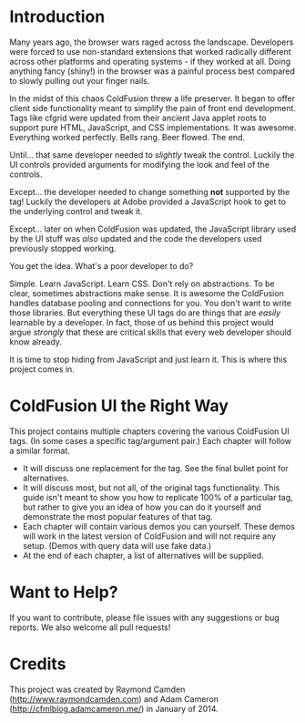Introduction
===

Many years ago, the browser wars raged across the landscape. Developers were forced to use non-standard extensions that worked radically different across other platforms and operating systems - if they worked at all. Doing anything fancy (shiny!) in the browser was a painful process best compared to slowly pulling out your finger nails. 

In the midst of this chaos ColdFusion threw a life preserver. It began to offer client side functionality meant to simplify the pain of front end development. Tags like cfgrid were updated from their ancient Java applet roots to support pure HTML, JavaScript, and CSS implementations. It was awesome. Everything worked perfectly. Bells rang. Beer flowed. The end.

Until... that same developer needed to *slightly* tweak the control. Luckily the UI controls provided arguments for modifying the look and feel of the controls.

Except... the developer needed to change something **not** supported by the tag! Luckily the developers at Adobe provided a JavaScript hook to get to the underlying control and tweak it.

Except... later on when ColdFusion was updated, the JavaScript library used by the UI stuff was *also* updated and the code the developers used previously stopped working.

You get the idea. What's a poor developer to do?

Simple. Learn JavaScript. Learn CSS. Don't rely on abstractions. To be clear, sometimes abstractions make sense. It is awesome the ColdFusion handles database pooling and connections for you. You don't want to write those libraries. But everything these UI tags do are things that are *easily* learnable by a developer. In fact, those of us behind this project would argue *strongly* that these are critical skills that every web developer should know already. 

It is time to stop hiding from JavaScript and just learn it. This is where this project comes in.

ColdFusion UI the Right Way
===

This project contains multiple chapters covering the various ColdFusion UI tags. (In some cases a specific tag/argument pair.) Each chapter will follow a similar format.

* It will discuss one replacement for the tag. See the final bullet point for alternatives.
* It will discuss most, but not all, of the original tags functionality. This guide isn't meant to show you how to replicate 100% of a particular tag, but rather to give you an idea of how you can do it yourself and demonstrate the most popular features of that tag.
* Each chapter will contain various demos you can yourself. These demos will work in the latest version of ColdFusion and will not require any setup. (Demos with query data will use fake data.)
* At the end of each chapter, a list of alternatives will be supplied.

Want to Help?
===
If you want to contribute, please file issues with any suggestions or bug reports. We also welcome all pull requests!


Credits
===
This project was created by Raymond Camden (http://www.raymondcamden.com) and Adam Cameron (http://cfmlblog.adamcameron.me/) in January of 2014. 